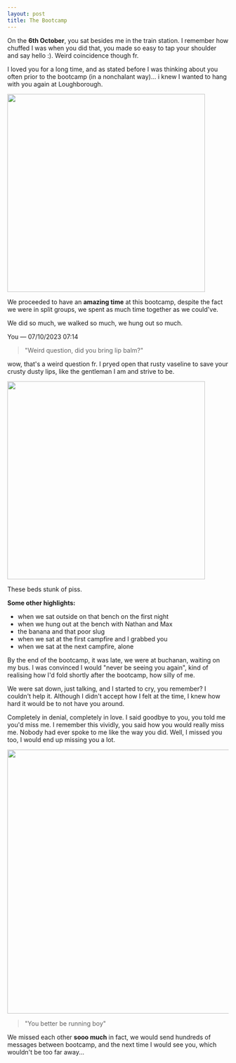 ```yaml
---
layout: post
title: The Bootcamp
---
```


On the <b>6th October</b>, you sat besides me in the train station. I remember how chuffed I was when you did that, you made so easy to tap your shoulder and say hello :). Weird coincidence though fr.

I loved you for a long time, and as stated before I was thinking about you often prior to the bootcamp (in a nonchalant way)... i knew I wanted to hang with you again at Loughborough.

<img src="{{ site.baseurl }}/img/IMG_3191.JPG" style="width: auto; height: 450px;">

We proceeded to have an <b>amazing time</b> at this bootcamp, despite the fact we were in split groups, we spent as much time together as we could've.

We did so much, we walked so much, we hung out so much.

You — 07/10/2023 07:14
> "Weird question, did you bring lip balm?"

wow, that's a weird question fr. I pryed open that rusty vaseline to save your crusty dusty lips, like the gentleman I am and strive to be.

<img src="{{ site.baseurl }}/img/IMG_3195.JPG" style="width: auto; height: 450px;">

These beds stunk of piss.

<b>Some other highlights:</b>

* when we sat outside on that bench on the first night
* when we hung out at the bench with Nathan and Max
* the banana and that poor slug
* when we sat at the first campfire and I grabbed you
* when we sat at the next campfire, alone

By the end of the bootcamp, it was late, we were at buchanan, waiting on my bus. I was convinced I would "never be seeing you again", kind of realising how I'd fold shortly after the bootcamp, how silly of me.

We were sat down, just talking, and I started to cry, you remember? I couldn't help it. Although I didn't accept how I felt at the time, I knew how hard it would be to not have you around.

Completely in denial, completely in love. I said goodbye to you, you told me you'd miss me. I remember this vividly, you said how you would really miss me. Nobody had ever spoke to me like the way you did. Well, I missed you too, I would end up missing you a lot.

<img src="{{ site.baseurl }}/img/bigboy.jpg" style="width: 600px; height: auto;">

> "You better be running boy"

We missed each other <b>sooo much</b> in fact, we would send hundreds of messages between bootcamp, and the next time I would see you, which wouldn't be too far away...